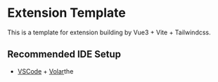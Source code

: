 # Extension Template

This is a template for extension building by Vue3 + Vite + Tailwindcss.

## Recommended IDE Setup

- [VSCode](https://code.visualstudio.com/) + [Volar](https://marketplace.visualstudio.com/items?itemName=johnsoncodehk.volar)the
